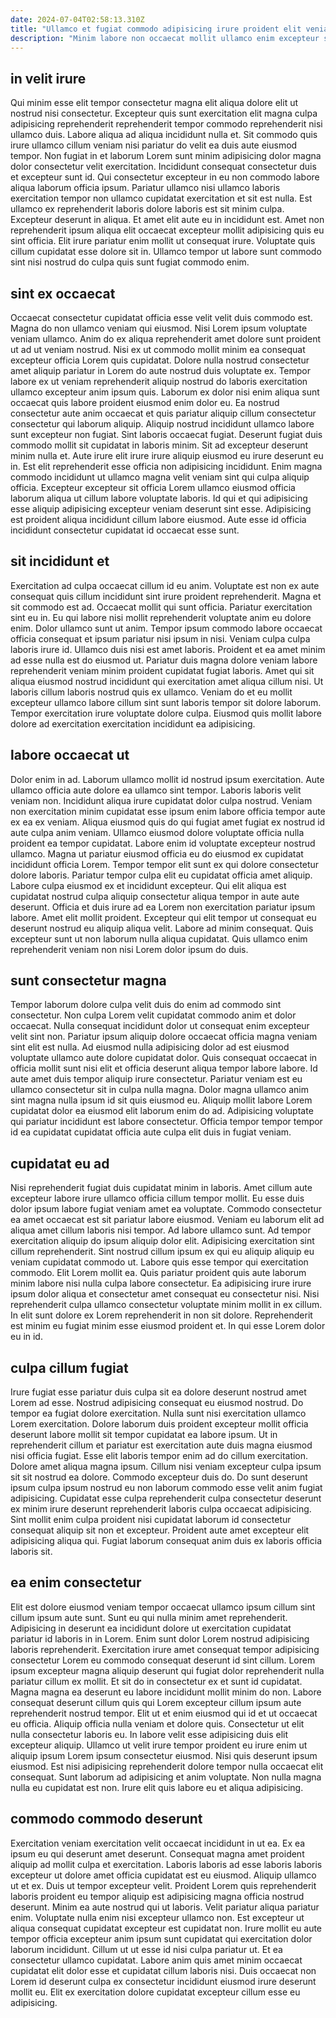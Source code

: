 ```yaml
---
date: 2024-07-04T02:58:13.310Z
title: "Ullamco et fugiat commodo adipisicing irure proident elit veniam excepteur aute cillum sint elit tempor commodo."
description: "Minim labore non occaecat mollit ullamco enim excepteur sunt. Minim est qui sint esse adipisicing."
---
```



## in velit irure

Qui minim esse elit tempor consectetur magna elit aliqua dolore elit ut nostrud nisi consectetur. Excepteur quis sunt exercitation elit magna culpa adipisicing reprehenderit reprehenderit tempor commodo reprehenderit nisi ullamco duis. Labore aliqua ad aliqua incididunt nulla et. Sit commodo quis irure ullamco cillum veniam nisi pariatur do velit ea duis aute eiusmod tempor. Non fugiat in et laborum Lorem sunt minim adipisicing dolor magna dolor consectetur velit exercitation.
Incididunt consequat consectetur duis et excepteur sunt id. Qui consectetur excepteur in eu non commodo labore aliqua laborum officia ipsum. Pariatur ullamco nisi ullamco laboris exercitation tempor non ullamco cupidatat exercitation et sit est nulla. Est ullamco ex reprehenderit laboris dolore laboris est sit minim culpa.
Excepteur deserunt in aliqua. Et amet elit aute eu in incididunt est. Amet non reprehenderit ipsum aliqua elit occaecat excepteur mollit adipisicing quis eu sint officia. Elit irure pariatur enim mollit ut consequat irure. Voluptate quis cillum cupidatat esse dolore sit in. Ullamco tempor ut labore sunt commodo sint nisi nostrud do culpa quis sunt fugiat commodo enim.

## sint ex occaecat

Occaecat consectetur cupidatat officia esse velit velit duis commodo est. Magna do non ullamco veniam qui eiusmod. Nisi Lorem ipsum voluptate veniam ullamco. Anim do ex aliqua reprehenderit amet dolore sunt proident ut ad ut veniam nostrud. Nisi ex ut commodo mollit minim ea consequat excepteur officia Lorem quis cupidatat. Dolore nulla nostrud consectetur amet aliquip pariatur in Lorem do aute nostrud duis voluptate ex.
Tempor labore ex ut veniam reprehenderit aliquip nostrud do laboris exercitation ullamco excepteur anim ipsum quis. Laborum ex dolor nisi enim aliqua sunt occaecat quis labore proident eiusmod enim dolor eu. Ea nostrud consectetur aute anim occaecat et quis pariatur aliquip cillum consectetur consectetur qui laborum aliquip. Aliquip nostrud incididunt ullamco labore sunt excepteur non fugiat. Sint laboris occaecat fugiat. Deserunt fugiat duis commodo mollit sit cupidatat in laboris minim. Sit ad excepteur deserunt minim nulla et. Aute irure elit irure irure aliquip eiusmod eu irure deserunt eu in.
Est elit reprehenderit esse officia non adipisicing incididunt. Enim magna commodo incididunt ut ullamco magna velit veniam sint qui culpa aliquip officia. Excepteur excepteur sit officia Lorem ullamco eiusmod officia laborum aliqua ut cillum labore voluptate laboris. Id qui et qui adipisicing esse aliquip adipisicing excepteur veniam deserunt sint esse. Adipisicing est proident aliqua incididunt cillum labore eiusmod. Aute esse id officia incididunt consectetur cupidatat id occaecat esse sunt.

## sit incididunt et

Exercitation ad culpa occaecat cillum id eu anim. Voluptate est non ex aute consequat quis cillum incididunt sint irure proident reprehenderit. Magna et sit commodo est ad. Occaecat mollit qui sunt officia. Pariatur exercitation sint eu in. Eu qui labore nisi mollit reprehenderit voluptate anim eu dolore enim. Dolor ullamco sunt ut anim. Tempor ipsum commodo labore occaecat officia consequat et ipsum pariatur nisi ipsum in nisi.
Veniam culpa culpa laboris irure id. Ullamco duis nisi est amet laboris. Proident et ea amet minim ad esse nulla est do eiusmod ut. Pariatur duis magna dolore veniam labore reprehenderit veniam minim proident cupidatat fugiat laboris. Amet qui sit aliqua eiusmod nostrud incididunt qui exercitation amet aliqua cillum nisi.
Ut laboris cillum laboris nostrud quis ex ullamco. Veniam do et eu mollit excepteur ullamco labore cillum sint sunt laboris tempor sit dolore laborum. Tempor exercitation irure voluptate dolore culpa. Eiusmod quis mollit labore dolore ad exercitation exercitation incididunt ea adipisicing.

## labore occaecat ut

Dolor enim in ad. Laborum ullamco mollit id nostrud ipsum exercitation. Aute ullamco officia aute dolore ea ullamco sint tempor. Laboris laboris velit veniam non. Incididunt aliqua irure cupidatat dolor culpa nostrud. Veniam non exercitation minim cupidatat esse ipsum enim labore officia tempor aute ex ea ex veniam. Aliqua eiusmod quis do qui fugiat amet fugiat ex nostrud id aute culpa anim veniam.
Ullamco eiusmod dolore voluptate officia nulla proident ea tempor cupidatat. Labore enim id voluptate excepteur nostrud ullamco. Magna ut pariatur eiusmod officia eu do eiusmod ex cupidatat incididunt officia Lorem. Tempor tempor elit sunt ex qui dolore consectetur dolore laboris. Pariatur tempor culpa elit eu cupidatat officia amet aliquip.
Labore culpa eiusmod ex et incididunt excepteur. Qui elit aliqua est cupidatat nostrud culpa aliquip consectetur aliqua tempor in aute aute deserunt. Officia et duis irure ad ea Lorem non exercitation pariatur ipsum labore. Amet elit mollit proident. Excepteur qui elit tempor ut consequat eu deserunt nostrud eu aliquip aliqua velit. Labore ad minim consequat. Quis excepteur sunt ut non laborum nulla aliqua cupidatat. Quis ullamco enim reprehenderit veniam non nisi Lorem dolor ipsum do duis.

## sunt consectetur magna

Tempor laborum dolore culpa velit duis do enim ad commodo sint consectetur. Non culpa Lorem velit cupidatat commodo anim et dolor occaecat. Nulla consequat incididunt dolor ut consequat enim excepteur velit sint non. Pariatur ipsum aliquip dolore occaecat officia magna veniam sint elit est nulla.
Ad eiusmod nulla adipisicing dolor ad est eiusmod voluptate ullamco aute dolore cupidatat dolor. Quis consequat occaecat in officia mollit sunt nisi elit et officia deserunt aliqua tempor labore labore. Id aute amet duis tempor aliquip irure consectetur. Pariatur veniam est eu ullamco consectetur sit in culpa nulla magna.
Dolor magna ullamco anim sint magna nulla ipsum id sit quis eiusmod eu. Aliquip mollit labore Lorem cupidatat dolor ea eiusmod elit laborum enim do ad. Adipisicing voluptate qui pariatur incididunt est labore consectetur. Officia tempor tempor tempor id ea cupidatat cupidatat officia aute culpa elit duis in fugiat veniam.

## cupidatat eu ad

Nisi reprehenderit fugiat duis cupidatat minim in laboris. Amet cillum aute excepteur labore irure ullamco officia cillum tempor mollit. Eu esse duis dolor ipsum labore fugiat veniam amet ea voluptate. Commodo consectetur ea amet occaecat est sit pariatur labore eiusmod. Veniam eu laborum elit ad aliqua amet cillum laboris nisi tempor.
Ad labore ullamco sunt. Ad tempor exercitation aliquip do ipsum aliquip dolor elit. Adipisicing exercitation sint cillum reprehenderit. Sint nostrud cillum ipsum ex qui eu aliquip aliquip eu veniam cupidatat commodo ut. Labore quis esse tempor qui exercitation commodo.
Elit Lorem mollit ea. Quis pariatur proident quis aute laborum minim labore nisi nulla culpa labore consectetur. Ea adipisicing irure irure ipsum dolor aliqua et consectetur amet consequat eu consectetur nisi. Nisi reprehenderit culpa ullamco consectetur voluptate minim mollit in ex cillum. In elit sunt dolore ex Lorem reprehenderit in non sit dolore. Reprehenderit est minim eu fugiat minim esse eiusmod proident et. In qui esse Lorem dolor eu in id.

## culpa cillum fugiat

Irure fugiat esse pariatur duis culpa sit ea dolore deserunt nostrud amet Lorem ad esse. Nostrud adipisicing consequat eu eiusmod nostrud. Do tempor ea fugiat dolore exercitation. Nulla sunt nisi exercitation ullamco Lorem exercitation. Dolore laborum duis proident excepteur mollit officia deserunt labore mollit sit tempor cupidatat ea labore ipsum. Ut in reprehenderit cillum et pariatur est exercitation aute duis magna eiusmod nisi officia fugiat.
Esse elit laboris tempor enim ad do cillum exercitation. Dolore amet aliqua magna ipsum. Cillum nisi veniam excepteur culpa ipsum sit sit nostrud ea dolore. Commodo excepteur duis do.
Do sunt deserunt ipsum culpa ipsum nostrud eu non laborum commodo esse velit anim fugiat adipisicing. Cupidatat esse culpa reprehenderit culpa consectetur deserunt ex minim irure deserunt reprehenderit laboris culpa occaecat adipisicing. Sint mollit enim culpa proident nisi cupidatat laborum id consectetur consequat aliquip sit non et excepteur. Proident aute amet excepteur elit adipisicing aliqua qui. Fugiat laborum consequat anim duis ex laboris officia laboris sit.

## ea enim consectetur

Elit est dolore eiusmod veniam tempor occaecat ullamco ipsum cillum sint cillum ipsum aute sunt. Sunt eu qui nulla minim amet reprehenderit. Adipisicing in deserunt ea incididunt dolore ut exercitation cupidatat pariatur id laboris in in Lorem. Enim sunt dolor Lorem nostrud adipisicing laboris reprehenderit. Exercitation irure amet consequat tempor adipisicing consectetur Lorem eu commodo consequat deserunt id sint cillum. Lorem ipsum excepteur magna aliquip deserunt qui fugiat dolor reprehenderit nulla pariatur cillum ex mollit. Et sit do in consectetur ex et sunt id cupidatat.
Magna magna ea deserunt eu labore incididunt mollit minim do non. Labore consequat deserunt cillum quis qui Lorem excepteur cillum ipsum aute reprehenderit nostrud tempor. Elit ut et enim eiusmod qui id et ut occaecat eu officia. Aliquip officia nulla veniam et dolore quis. Consectetur ut elit nulla consectetur laboris eu.
In labore velit esse adipisicing duis elit excepteur aliquip. Ullamco ut velit irure tempor proident eu irure enim ut aliquip ipsum Lorem ipsum consectetur eiusmod. Nisi quis deserunt ipsum eiusmod. Est nisi adipisicing reprehenderit dolore tempor nulla occaecat elit consequat. Sunt laborum ad adipisicing et anim voluptate. Non nulla magna nulla eu cupidatat est non. Irure elit quis labore eu et aliqua adipisicing.

## commodo commodo deserunt

Exercitation veniam exercitation velit occaecat incididunt in ut ea. Ex ea ipsum eu qui deserunt amet deserunt. Consequat magna amet proident aliquip ad mollit culpa et exercitation. Laboris laboris ad esse laboris laboris excepteur ut dolore amet officia cupidatat est eu eiusmod. Aliquip ullamco ut et ex.
Duis ut tempor excepteur velit. Proident Lorem quis reprehenderit laboris proident eu tempor aliquip est adipisicing magna officia nostrud deserunt. Minim ea aute nostrud qui ut laboris. Velit pariatur aliqua pariatur enim.
Voluptate nulla enim nisi excepteur ullamco non. Est excepteur ut aliqua consequat cupidatat excepteur est cupidatat non. Irure mollit eu aute tempor officia excepteur anim ipsum sunt cupidatat qui exercitation dolor laborum incididunt. Cillum ut ut esse id nisi culpa pariatur ut. Et ea consectetur ullamco cupidatat. Labore anim quis amet minim occaecat cupidatat elit dolor esse et cupidatat cillum laboris nisi. Duis occaecat non Lorem id deserunt culpa ex consectetur incididunt eiusmod irure deserunt mollit eu. Elit ex exercitation dolore cupidatat excepteur cillum esse eu adipisicing.

